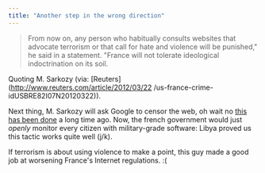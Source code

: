 ```yaml
---
title: "Another step in the wrong direction"
---
```


> From now on, any person who habitually consults websites that advocate
terrorism or that call for hate and violence will be punished," he said in a
statement. "France will not tolerate ideological indoctrination on its soil.

Quoting M. Sarkozy (via: [Reuters](http://www.reuters.com/article/2012/03/22
/us-france-crime-idUSBRE82I07N20120322)).

Next thing, M. Sarkozy will ask Google to censor the web, oh wait no [this has
been done](http://cyber.law.harvard.edu/filtering/google/) a long time ago.
Now, the french government would just _openly_ monitor every citizen with
military-grade software: Libya proved us this tactic works quite well (j/k).

If terrorism is about using violence to make a point, this guy made a good job
at worsening France's Internet regulations. :(

